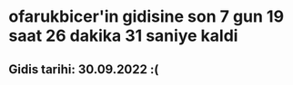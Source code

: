 # ofarukbicer'in gidisine son 7 gun 19 saat 26 dakika 31 saniye kaldi

## Gidis tarihi: 30.09.2022 :(